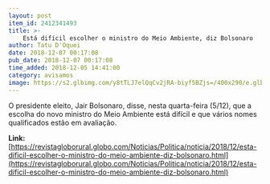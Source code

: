 ```yaml
---
layout: post
item_id: 2412341493
title: >-
    Está difícil escolher o ministro do Meio Ambiente, diz Bolsonaro
author: Tatu D'Oquei
date: 2018-12-07 00:17:08
pub_date: 2018-12-07 00:17:08
time_added: 2018-12-05 14:41:00
category: avisamos
image: https://s2.glbimg.com/y8tTLJ7elQqCv2jRA-biyf5BZjs=/400x290/e.glbimg.com/og/ed/f/original/2018/11/06/e__ocTVYVO.jpg
---
```


O presidente eleito, Jair Bolsonaro, disse, nesta quarta-feira (5/12), que a escolha do novo ministro do Meio Ambiente está difícil e que vários nomes qualificados estão em avaliação.

**Link:** [https://revistagloborural.globo.com/Noticias/Politica/noticia/2018/12/esta-dificil-escolher-o-ministro-do-meio-ambiente-diz-bolsonaro.html](https://revistagloborural.globo.com/Noticias/Politica/noticia/2018/12/esta-dificil-escolher-o-ministro-do-meio-ambiente-diz-bolsonaro.html)

